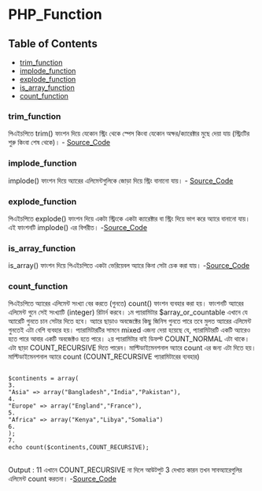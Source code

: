# PHP_Function
## Table of Contents
- [trim_function](#trim_function)
- [implode_function](#implode_function)
- [explode_function](#explode_function)
- [is_array_function](#is_array_function)
- [count_function](#count_function)

### trim_function
পিএইচপিতে trim() ফাংশন দিয়ে যেকোন স্ট্রিং থেকে স্পেস কিংবা যেকোন অক্ষর/ক্যারেক্টার মুছে দেয়া যায় (স্ট্রিংটির শুরু কিংবা শেষ থেকে)।
    - [Source_Code](https://github.com/Sujon-Ahmed/PHP_Function/blob/main/01.trim_%20function/index.php)

### implode_function
implode() ফাংশন দিয়ে অ্যারের এলিমেন্টগুলিকে জোড়া দিয়ে স্ট্রিং বানানো যায়।
    - [Source_Code](https://github.com/Sujon-Ahmed/PHP_Function/blob/main/02.imolode_function/index.php)

### explode_function
পিএইচপিতে explode() ফাংশন দিয়ে একটা স্ট্রিংকে একটা ক্যারেক্টার বা স্ট্রিং দিয়ে ভাগ করে অ্যারে বানানো যায়। এই ফাংশনটি implode() এর বিপরীত।
    -[Source_Code](https://github.com/Sujon-Ahmed/PHP_Function/blob/main/03.explode_function/index.php)

### is_array_function
is_array() ফাংশন দিয়ে পিএইচপিতে একটা ভেরিয়েবল অ্যারে কিনা সেটা চেক করা যায়। 
    -[Source_Code](https://github.com/Sujon-Ahmed/PHP_Function/blob/main/04.is_array_function/index.php)

### count_function
পিএইচপিতে অ্যারের এলিমেন্ট সংখ্যা বের করতে (গুনতে) count() ফাংশন ব্যবহার করা হয়।
ফাংশনটি অ্যারের এলিমেন্ট গুনে সেই সংখ্যাটি (integer) রিটার্ন করবে।
১ম প্যারামিটার $array_or_countable এখানে যে অ্যারেটি গুনতে চান সেটার দিতে হবে। অ্যারে ছাড়াও অবজেক্টের কিছু জিনিস গুনতে পারে তবে মুলত অ্যারের এলিমেন্ট গুনতেই এটা বেশি ব্যবহার হয়। প্যারামিটারটির সামনে mixed এজন্য দেয়া হয়েছে যে, প্যারামিটারটি একটি অ্যারেও হতে পারে আবার একটি অবজেক্টও হতে পারে। ২য় প্যারামিটার বাই ডিফল্ট COUNT_NORMAL এটা থাকে। এটা ছাড়া COUNT_RECURSIVE দিতে পারেন। মাল্টিডাইমেনশনাল অ্যারে count এর জন্য এটা দিতে হয়।
মাল্টিডাইমেনশনাল অ্যারে count (COUNT_RECURSIVE প্যারামিটারের ব্যবহার)
<pre>
<code>
$continents = array(
3.
"Asia" => array("Bangladesh","India","Pakistan"),
4.
"Europe" => array("England","France"),
5.
"Africa" => array("Kenya","Libya","Somalia")
6.
);
7.
echo count($continents,COUNT_RECURSIVE);
</code>
</pre>
Output : 11
এখানে COUNT_RECURSIVE না দিলে আউটপুট 3 দেখাত কারন তখন সাবঅ্যারেগুলির এলিমেন্ট count করতনা।
   -[Source_Code](https://github.com/Sujon-Ahmed/PHP_Function/blob/main/05.count_function/index.php)